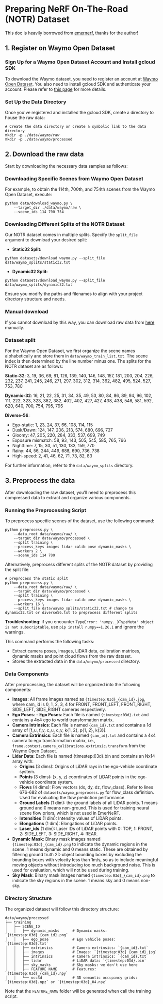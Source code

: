 # Preparing NeRF On-The-Road (NOTR) Dataset

This doc is heavily borrowed from [emernerf](https://github.com/NVlabs/EmerNeRF/blob/main/docs/NOTR.md?plain=1), thanks for the author!

## 1. Register on Waymo Open Dataset

### Sign Up for a Waymo Open Dataset Account and Install gcloud SDK

To download the Waymo dataset, you need to register an account at [Waymo Open Dataset](https://waymo.com/open/). You also need to install gcloud SDK and authenticate your account. Please refer to [this page](https://cloud.google.com/sdk/docs/install) for more details.

### Set Up the Data Directory

Once you've registered and installed the gcloud SDK, create a directory to house the raw data:

```shell
# Create the data directory or create a symbolic link to the data directory
mkdir -p ./data/waymo/raw   
mkdir -p ./data/waymo/processed 
```

## 2. Download the raw data

Start by downloading the necessary data samples as follows:

### Downloading Specific Scenes from Waymo Open Dataset

For example, to obtain the 114th, 700th, and 754th scenes from the Waymo Open Dataset, execute:

```shell
python data/download_waymo.py \
    --target_dir ./data/waymo/raw \
    --scene_ids 114 700 754
```

### Downloading Different Splits of the NOTR Dataset

Our NOTR dataset comes in multiple splits. Specify the `split_file` argument to download your desired split:

- **Static32 Split:**

```shell
python datasets/download_waymo.py --split_file data/waymo_splits/static32.txt
```

- **Dynamic32 Split:**

```shell
python datasets/download_waymo.py --split_file data/waymo_splits/dynamic32.txt
```

Ensure you modify the paths and filenames to align with your project directory structure and needs.

### Manual download
If you cannot download by this way, you can download raw data from [here](https://console.cloud.google.com/storage/browser/waymo_open_dataset_scene_flow/train?pageState=(%22StorageObjectListTable%22:(%22f%22:%22%255B%255D%22))&prefix=&forceOnObjectsSortingFiltering=true) manually.

### Dataset split

For the Waymo Open Dataset, we first organize the scene names alphabetically and store them in `data/waymo_train_list.txt`. The scene index is then determined by the line number minus one. The splits for the NOTR dataset are as follows:

**Static-32**: 3, 19, 36, 69, 81, 126, 139, 140, 146, 148, 157, 181, 200, 204, 226, 232, 237, 241, 245, 246, 271, 297, 302, 312, 314, 362, 482, 495, 524, 527, 753, 780

**Dynamic-32**: 16, 21, 22, 25, 31, 34, 35, 49, 53, 80, 84, 86, 89, 94, 96, 102, 111, 222, 323, 323, 382, 382, 402, 402, 427, 427, 438, 438, 546, 581, 592, 620, 640, 700, 754, 795, 796

**Diverse-56**:

- Ego-static: 1, 23, 24, 37, 66, 108, 114, 115
- Dusk/Dawn: 124, 147, 206, 213, 574, 680, 696, 737
- Gloomy: 47, 205, 220, 284, 333, 537, 699, 749
- Exposure mismatch: 58, 93, 143, 505, 545, 585, 765, 766
- Nighttime: 7, 15, 30, 51, 130, 133, 159, 770
- Rainy: 44, 56, 244, 449, 688, 690, 736, 738
- High-speed: 2, 41, 46, 62, 71, 73, 82, 83

For further information, refer to the `data/waymo_splits` directory.

## 3. Preprocess the data

After downloading the raw dataset, you'll need to preprocess this compressed data to extract and organize various components.

### Running the Preprocessing Script

To preprocess specific scenes of the dataset, use the following command:

```shell
python preprocess.py \
    --data_root data/waymo/raw/ \
    --target_dir data/waymo/processed \
    --split training \
    --process_keys images lidar calib pose dynamic_masks \
    --workers 2 \
    --scene_ids 114 700
```

Alternatively, preprocess different splits of the NOTR dataset by providing the split file:

```shell
# preprocess the static split
python preprocess.py \
    --data_root data/waymo/raw/ \
    --target_dir data/waymo/processed \
    --split training \
    --process_keys images lidar calib pose dynamic_masks \
    --workers 16 \
    --split_file data/waymo_splits/static32.txt # change to dynamic32.txt or diverse56.txt to preprocess different splits
```

**Troubleshooting**: if you encounter `TypeError: 'numpy._DTypeMeta' object is not subscriptable`, use `pip install numpy==1.26.1` and ignore the warnings.

This command performs the following tasks:

- Extract camera poses, images, LiDAR data, calibration matrices, dynamic masks and point cloud flows from the raw dataset.
- Stores the extracted data in the `data/waymo/processed` directory.

### Data Components

After preprocessing, the dataset will be organized into the following components:

- **Images**: All frame images named as  `{timestep:03d}_{cam_id}.jpg`, where cam_id is 0, 1, 2, 3, 4 for FRONT, FRONT_LEFT, FRONT_RIGHT, SIDE_LEFT, SIDE_RIGHT cameras respectively.
- **Ego Poses**: - **Ego Poses**: Each file is named `{timestep:03d}.txt` and contains a 4x4 ego to world transformation matrix.
- **Camera Intrinsics**: Each file is named `{cam_id}.txt` and contains a 1d array of [f_u, f_v, c_u, c_v, k{1, 2}, p{1, 2}, k{3}].
- **Camera Extrinsics**: Each file is named `{cam_id}.txt` and contains a 4x4 camera to ego transformation matrix, i.e., `frame.context.camera_calibrations.extrinsic.transform` from the Waymo Open Dataset.
- **Lidar Data**: Each file is named {timestep:03d}.bin and contains an Nx14 array with:
  - **Origins** (3 dims): Origins of LiDAR rays in the ego-vehicle coordinate system.
  - **Points** (3 dims): (x, y, z) coordinates of LiDAR points in the ego-vehicle coordinate system.
  - **Flows** (4 dims): Flow vectors (dx, dy, dz, flow_class). Refer to lines 676-682 of `datasets/waymo_preprocess.py` for flow_class definition. Used for evaluating the flow prediction performance.
  - **Ground Labels** (1 dim): the ground labels of all LiDAR points. 1 means ground and 0 means non-ground. This is used for training neural scene flow priors, which is not used in EmerNeRF.
  - **Intensities** (1 dim): Intensity values of LiDAR points.
  - **Elongations** (1 dim): Elongations of LiDAR points.
  - **Laser_ids** (1 dim): Laser IDs of LiDAR points with 0: TOP, 1: FRONT, 2: SIDE_LEFT, 3: SIDE_RIGHT, 4: REAR.
- **Dynamic Mask**: Binary mask images named `{timestep:03d}_{cam_id}.png` to indicate the dynamic regions in the scene. 1 means dynamic and 0 means static. These are obtained by filtering ground truth 2D object bounding boxes by excluding the bounding boxes with velocity less than 1m/s, so as
to include meaningful moving objects without introducing too much background noise. This is used for evaluation, which will not be used during training.
- **Sky Mask**: Binary mask images named `{timestep:03d}_{cam_id}.png` to indicate the sky regions in the scene. 1 means sky and 0 means non-sky.

### Directory Structure

The organized dataset will follow this directory structure:

```
data/waymo/processed
├── training
│   ├── SCENE_ID
│   │   ├── dynamic_masks      # Dynamic masks: `{timestep:03d}_{cam_id}.png`
│   │   ├── ego_pose           # Ego vehicle poses: `{timestep:03d}.txt`
│   │   ├── extrinsics         # Camera extrinsics: `{cam_id}.txt`
│   │   ├── images             # Images: `{timestep:03d}_{cam_id}.jpg`
│   │   ├── intrinsics         # Camera intrinsics: `{cam_id}.txt`
│   │   ├── lidar              # LiDAR data: `{timestep:03d}.bin`
│   │   ├── sky_masks          # Sky masks: we don't use here
│   │   ├── FEATURE_NAME       # Features: `{timestep:03d}_{cam_id}.npy` 
│   │   └── occ3d              # 3D semantic occupancy grids: `{timestep:03d}.npz` or `{timestep:03d}_04.npz`
```

Note that the `FEATURE_NAME` folder will be generated when call the training script.